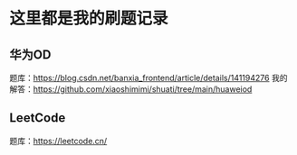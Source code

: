 # 这里都是我的刷题记录

## 华为OD
题库：https://blog.csdn.net/banxia_frontend/article/details/141194276
我的解答：https://github.com/xiaoshimimi/shuati/tree/main/huaweiod

## LeetCode
题库：https://leetcode.cn/
